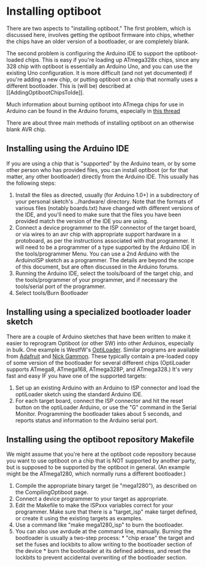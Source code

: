 # Installing optiboot #

There are two aspects to "installing optiboot."  The first problem, which is discussed here, involves getting the optiboot firmware into chips, whether the chips have an older version of a bootloader, or are completely blank.

The second problem is configuring the Arduino IDE to support the optiboot-loaded chips.  This is easy if you're loading up ATmega328x chips, since any 328 chip with optiboot is essentially an Arduino Uno, and you can use the existing Uno configuration.  It is more difficult (and not yet documented) if you're adding a new chip, or putting optiboot on a chip that normally uses a different bootloader.  This is (will be) described at [[AddingOptibootChipsToIde]].

Much information about burning optiboot into ATmega chips for use in Arduino can be found in the Arduino forums, especially in [this thread](http://arduino.cc/forum/index.php/topic,64105.0.html)

There are about three main methods of installing optiboot on an otherwise blank AVR chip.

## Installing using the Arduino IDE ##
If you are using a chip that is "supported" by the Arduino team, or by some other person who has provided files, you can install optiboot (or for that matter, any other bootloader) directly from the Arduino IDE.  This usually has the following steps:

  1. Install the files as directed, usually (for Arduino 1.0+) in a subdirectory of your personal sketch's ../hardware/ directory.  Note that the formats of various files (notably boards.txt) have changed with different versions of the IDE, and you'll need to make sure that the files you have been provided match the version of the IDE you are using.
  1. Connect a device programmer to the ISP connector of the target board, or via wires to an avr chip with appropriate support hardware in a protoboard, as per the instructions associated with that programmer.  It will need to be a programmer of a type supported by the Arduino IDE in the tools/programmer Menu.  You can use a 2nd Arduino with the ArduinoISP sketch as a programmer.  The details are beyond the scope of this document, but are often discussed in the Arduino forums.
  1. Running the Arduino IDE, select the tools/board of the target chip, and the tools/programmer of your programmer, and if necessary the tools/serial port of the programmer.
  1. Select tools/Burn Bootloader

## Installing using a specialized bootloader loader sketch ##
There are a couple of Arduino sketches that have been written to make it easier to reprogram Optiboot (or other SW) into other Arduinos, especially in bulk.  One example is WestfW's [OptiLoader](https://github.com/WestfW/OptiLoader).  Similar programs are available from [Adafruit](https://github.com/adafruit/Standalone-Arduino-AVR-ISP-programmer) and [Nick Gammon](http://www.gammon.com.au/forum/?id=11635).  These typically contain a pre-loaded copy of some version of the bootloader for several different chips (OptiLoader supports ATmega8, ATmega168, ATmega328P, and ATmega328.)  It's very fast and easy IF you have one of the supported targets:

  1. Set up an existing Arduino with an Arduino to ISP connector and load the optiLoader sketch using the standard Arduino IDE.
  1. For each target board, connect the ISP connector and hit the reset button on the optiLoader Arduino, or use the "G" command in the Serial Monitor.  Programming the bootloader takes about 5 seconds, and reports status and information to the Arduino serial port.

## Installing using the optiboot repository Makefile ##
We might assume that you're here at the optiboot code repository because you want to use optiboot on a chip that is NOT supported by another party, but is supposed to be supported by the optiboot in general.  (An example might be the ATmega1280, which normally runs a different bootloader.)

  1. Compile the appropriate binary target (ie "mega1280"), as described on the CompilingOptiboot page.
  1. Connect a device programmer to your target as appropriate.
  1. Edit the Makefile to make the ISPxxx variables correct for your programmer.  Make sure that there is a "target\_isp" make target defined, or create it using the existing targets as examples.
  1. Use a command like "make mega1280\_isp" to burn the bootloader.
  1. You can also use avrdude at the command line, manually.  Burning the bootloader is usually a two-step process:
    * "chip erase" the target and set the fuses and lockbits to allow writing to the bootloader section of the device
    * burn the bootloader at its defined address, and reset the lockbits to prevent accidental overwriting of the bootloader section.